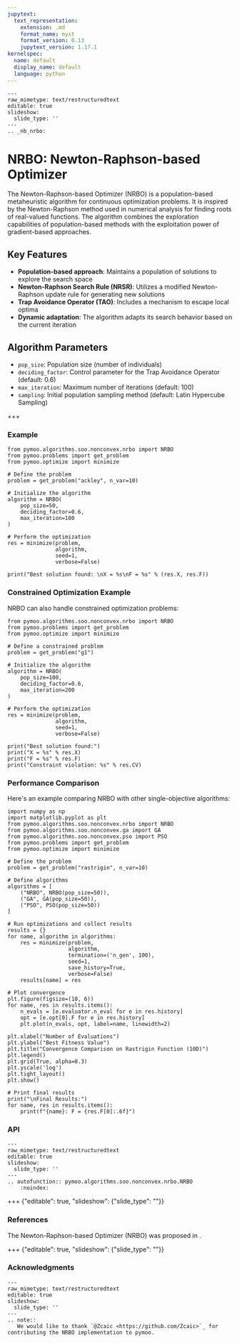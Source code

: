 ```yaml
---
jupytext:
  text_representation:
    extension: .md
    format_name: myst
    format_version: 0.13
    jupytext_version: 1.17.1
kernelspec:
  name: default
  display_name: default
  language: python
---
```


```{raw-cell}
---
raw_mimetype: text/restructuredtext
editable: true
slideshow:
  slide_type: ''
---
.. _nb_nrbo:
```

# NRBO: Newton-Raphson-based Optimizer

The Newton-Raphson-based Optimizer (NRBO) is a population-based metaheuristic algorithm for continuous optimization problems. It is inspired by the Newton-Raphson method used in numerical analysis for finding roots of real-valued functions. The algorithm combines the exploration capabilities of population-based methods with the exploitation power of gradient-based approaches.

## Key Features

- **Population-based approach**: Maintains a population of solutions to explore the search space
- **Newton-Raphson Search Rule (NRSR)**: Utilizes a modified Newton-Raphson update rule for generating new solutions
- **Trap Avoidance Operator (TAO)**: Includes a mechanism to escape local optima
- **Dynamic adaptation**: The algorithm adapts its search behavior based on the current iteration

## Algorithm Parameters

- `pop_size`: Population size (number of individuals)
- `deciding_factor`: Control parameter for the Trap Avoidance Operator (default: 0.6)
- `max_iteration`: Maximum number of iterations (default: 100)
- `sampling`: Initial population sampling method (default: Latin Hypercube Sampling)

+++

### Example

```{code-cell} ipython3
from pymoo.algorithms.soo.nonconvex.nrbo import NRBO
from pymoo.problems import get_problem
from pymoo.optimize import minimize

# Define the problem
problem = get_problem("ackley", n_var=10)

# Initialize the algorithm
algorithm = NRBO(
    pop_size=50,
    deciding_factor=0.6,
    max_iteration=100
)

# Perform the optimization
res = minimize(problem,
               algorithm,
               seed=1,
               verbose=False)

print("Best solution found: \nX = %s\nF = %s" % (res.X, res.F))
```

### Constrained Optimization Example

NRBO can also handle constrained optimization problems:

```{code-cell} ipython3
from pymoo.algorithms.soo.nonconvex.nrbo import NRBO
from pymoo.problems import get_problem
from pymoo.optimize import minimize

# Define a constrained problem
problem = get_problem("g1")

# Initialize the algorithm
algorithm = NRBO(
    pop_size=100,
    deciding_factor=0.6,
    max_iteration=200
)

# Perform the optimization
res = minimize(problem,
               algorithm,
               seed=1,
               verbose=False)

print("Best solution found:")
print("X = %s" % res.X)
print("F = %s" % res.F)
print("Constraint violation: %s" % res.CV)
```

### Performance Comparison

Here's an example comparing NRBO with other single-objective algorithms:

```{code-cell} ipython3
import numpy as np
import matplotlib.pyplot as plt
from pymoo.algorithms.soo.nonconvex.nrbo import NRBO
from pymoo.algorithms.soo.nonconvex.ga import GA
from pymoo.algorithms.soo.nonconvex.pso import PSO
from pymoo.problems import get_problem
from pymoo.optimize import minimize

# Define the problem
problem = get_problem("rastrigin", n_var=10)

# Define algorithms
algorithms = [
    ("NRBO", NRBO(pop_size=50)),
    ("GA", GA(pop_size=50)),
    ("PSO", PSO(pop_size=50))
]

# Run optimizations and collect results
results = {}
for name, algorithm in algorithms:
    res = minimize(problem,
                   algorithm,
                   termination=('n_gen', 100),
                   seed=1,
                   save_history=True,
                   verbose=False)
    results[name] = res

# Plot convergence
plt.figure(figsize=(10, 6))
for name, res in results.items():
    n_evals = [e.evaluator.n_eval for e in res.history]
    opt = [e.opt[0].F for e in res.history]
    plt.plot(n_evals, opt, label=name, linewidth=2)

plt.xlabel("Number of Evaluations")
plt.ylabel("Best Fitness Value")
plt.title("Convergence Comparison on Rastrigin Function (10D)")
plt.legend()
plt.grid(True, alpha=0.3)
plt.yscale('log')
plt.tight_layout()
plt.show()

# Print final results
print("\nFinal Results:")
for name, res in results.items():
    print(f"{name}: F = {res.F[0]:.6f}")
```

### API

```{raw-cell}
---
raw_mimetype: text/restructuredtext
editable: true
slideshow:
  slide_type: ''
---
.. autofunction:: pymoo.algorithms.soo.nonconvex.nrbo.NRBO
    :noindex:
```

+++ {"editable": true, "slideshow": {"slide_type": ""}}

### References

The Newton-Raphson-based Optimizer (NRBO) was proposed in <cite data-cite="Sowmya2024"></cite>.

+++ {"editable": true, "slideshow": {"slide_type": ""}}

### Acknowledgments

```{raw-cell}
---
raw_mimetype: text/restructuredtext
editable: true
slideshow:
  slide_type: ''
---
.. note::
   We would like to thank `@Zcaic <https://github.com/Zcaic>`_ for contributing the NRBO implementation to pymoo.
```
